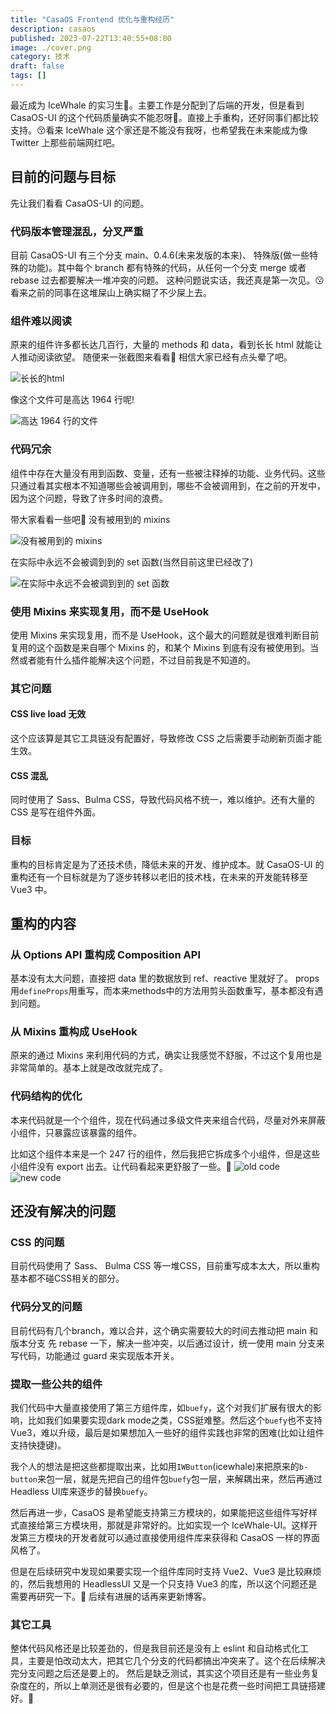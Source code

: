 ```yaml
---
title: "CasaOS Frontend 优化与重构经历"
description: casaos
published: 2023-07-22T13:40:55+08:00
image: ./cover.png
category: 技术
draft: false
tags: [] 
---
```


最近成为 IceWhale 的实习生🥳。主要工作是分配到了后端的开发，但是看到 CasaOS-UI 的这个代码质量确实不能忍呀🤪。直接上手重构，还好同事们都比较支持。😚看来 IceWhale 这个家还是不能没有我呀，也希望我在未来能成为像 Twitter 上那些前端网红吧。

## 目前的问题与目标
先让我们看看 CasaOS-UI 的问题。

### 代码版本管理混乱，分叉严重
目前 CasaOS-UI 有三个分支 main、0.4.6(未来发版的本来)、 特殊版(做一些特殊的功能)。其中每个 branch 都有特殊的代码，从任何一个分支 merge 或者 rebase 过去都要解决一堆冲突的问题。
这种问题说实话，我还真是第一次见。😗看来之前的同事在这堆屎山上确实糊了不少屎上去。

### 组件难以阅读
原来的组件许多都长达几百行，大量的 methods 和 data，看到长长 html 就能让人推动阅读欲望。
随便来一张截图来看看🤣 相信大家已经有点头晕了吧。

![长长的html](1.png)

像这个文件可是高达 1964 行呢!

![高达 1964 行的文件](2.png)

### 代码冗余
组件中存在大量没有用到函数、变量，还有一些被注释掉的功能、业务代码。这些只通过看其实根本不知道哪些会被调用到，哪些不会被调用到，在之前的开发中，因为这个问题，导致了许多时间的浪费。

带大家看看一些吧🤣
没有被用到的 mixins

![没有被用到的 mixins](3.png)

在实际中永远不会被调到到的 set 函数(当然目前这里已经改了)

![在实际中永远不会被调到到的 set 函数](4.png)

### 使用 Mixins 来实现复用，而不是 UseHook
使用 Mixins 来实现复用，而不是 UseHook，这个最大的问题就是很难判断目前复用的这个函数是来自哪个 Mixins 的，和某个 Mixins 到底有没有被使用到。当然或者能有什么插件能解决这个问题，不过目前我是不知道的。

### 其它问题
#### CSS live load 无效
这个应该算是其它工具链没有配置好，导致修改 CSS 之后需要手动刷新页面才能生效。

#### CSS 混乱
同时使用了 Sass、Bulma CSS，导致代码风格不统一，难以维护。还有大量的 CSS 是写在组件外面。


### 目标
重构的目标肯定是为了还技术债，降低未来的开发、维护成本。就 CasaOS-UI 的重构还有一个目标就是为了逐步转移以老旧的技术栈，在未来的开发能转移至 Vue3 中。

## 重构的内容
### 从 Options API 重构成 Composition API
基本没有太大问题，直接把 data 里的数据放到 ref、reactive 里就好了。
props用`defineProps`用重写，而本来methods中的方法用剪头函数重写，基本都没有遇到问题。

### 从 Mixins 重构成 UseHook
原来的通过 Mixins 来利用代码的方式，确实让我感觉不舒服，不过这个复用也是非常简单的。基本上就是改改就完成了。

### 代码结构的优化
本来代码就是一个个组件，现在代码通过多级文件夹来组合代码，尽量对外来屏蔽小组件，只暴露应该暴露的组件。

比如这个组件本来是一个 247 行的组件，然后我把它拆成多个小组件，但是这些小组件没有 export 出去。让代码看起来更舒服了一些。👀
![old code](old.png)
![new code](new.png)


## 还没有解决的问题
### CSS 的问题
目前代码使用了 Sass、 Bulma CSS 等一堆CSS，目前重写成本太大，所以重构基本都不碰CSS相关的部分。

### 代码分叉的问题
目前代码有几个branch，难以合并，这个确实需要较大的时间去推动把 main 和 版本分支 先 rebase 一下，解决一些冲突，以后通过设计，统一使用 main 分支来写代码，功能通过 guard 来实现版本开关。

### 提取一些公共的组件
我们代码中大量直接使用了第三方组件库，如`buefy`，这个对我们扩展有很大的影响，比如我们如果要实现dark mode之类，CSS挺难整。然后这个`buefy`也不支持Vue3，难以升级，最后是如果想加入一些好的组件实践也非常的困难(比如让组件支持快捷键)。

我个人的想法是把这些都提取出来，比如用`IWButton`(icewhale)来把原来的`b-button`来包一层，就是先把自己的组件包`buefy`包一层，来解耦出来，然后再通过 Headless UI库来逐步的替换`buefy`。

然后再进一步，CasaOS 是希望能支持第三方模块的，如果能把这些组件写好样式直接给第三方模块用，那就是非常好的。比如实现一个 IceWhale-UI。这样开发第三方模块的开发者就可以通过直接使用组件库来获得和 CasaOS 一样的界面风格了。

但是在后续研究中发现如果要实现一个组件库同时支持 Vue2、Vue3 是比较麻烦的，然后我想用的 HeadlessUI 又是一个只支持 Vue3 的库，所以这个问题还是需要再研究一下。🤔 后续有进展的话再来更新博客。

### 其它工具
整体代码风格还是比较差劲的，但是我目前还是没有上 eslint 和自动格式化工具，主要是怕改动太大，把其它几个分支的代码都搞出冲突来了。这个在后续解决完分支问题之后还是要上的。
然后是缺乏测试，其实这个项目还是有一些业务复杂度在的，所以上单测还是很有必要的，但是这个也是花费一些时间把工具链搭建好。🤔